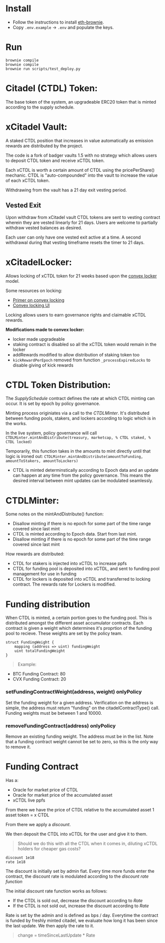 # Install
- Follow the instructions to install [eth-brownie](https://github.com/eth-brownie/brownie).
- Copy `.env.example` -> `.env` and populate the keys.

# Run
```
brownie compile
brownie compile
brownie run scripts/test_deploy.py
```

# Citadel (CTDL) Token:
The base token of the system, an upgradeable ERC20 token that is minted according to the supply schedule.

# xCitadel Vault:
A staked CTDL position that increases in value automatically as emission rewards are distributed by the project.

The code is a fork of badger vaults 1.5 with no strategy which allows users to deposit CTDL token and receive xCTDL token. 

Each xCTDL is worth a certain amount of CTDL using the pricePerShare() mechanic.
CTDL is "auto-compounded" into the vault to increase the value of each xCTDL token.

Withdrawing from the vault has a 21 day exit vesting period.

## Vested Exit
Upon withdraw from xCitadel vault CTDL tokens are sent to vesting contract wherein they are vested linearly for 21 days. Users are welcome to partially withdraw vested balances as desired.

Each user can only have one vested exit active at a time. A second withdrawal during that vesting timeframe resets the timer to 21 days.

# xCitadelLocker:
Allows locking of xCTDL token for 21 weeks based upon the [convex locker](https://github.com/convex-eth/platform/blob/main/contracts/contracts/CvxLocker.sol) model.

Some resources on locking:
- [Primer on convex locking](https://docs.convexfinance.com/convexfinance/general-information/voting-and-gauge-weights/vote-locking)
- [Convex locking UI](https://www.convexfinance.com/lock-cvx)

Locking allows users to earn governance rights and claimable xCTDL rewards.

<strong> Modifications made to convex locker: </strong>
- locker made upgradeable
- staking contract is disabled so all the xCTDL token would remain in the locker
- addRewards modified to allow distribution of staking token too
- `kickRewardPerEpoch` removed from function `_processExpiredLocks` to disable giving of kick rewards

# CTDL Token Distribution:
The _SupplySchedule_ contract defines the rate at which CTDL minting can occur. It is set by epoch by policy governance.

Minting process originiates via a call to the _CTDLMinter_. It's distributed between funding pools, stakers, and lockers according to logic which is in the works.

In the live system, policy governance will call `CTDLMinter.mintAndDistribute(treasury, marketcap, % CTDL staked, % CTDL locked)`

Temporarily, this function takes in the amounts to mint directly until that logic is ironed out:
`CTDLMinter.mintAndDistribute(amountToFunding, amountToStakers, amountToLockers)`

- CTDL is minted determinstically according to Epoch data and an update can happen at any time from the policy governance. This means the desired interval between mint updates can be modulated seamlessly.

# CTDLMinter:
Some notes on the mintAndDistribute() function:
- Disallow minting if there is no epoch for some part of the time range covered since last mint
- CTDL is minted according to Epoch data. Start from last mint.
- Disallow minting if there is no epoch for some part of the time range covered since last mint

How rewards are distributed:
- CTDL for stakers is injected into xCTDL to increase ppfs
- CTDL for funding pool is deposited into xCTDL, and sent to funding pool management for use in funding 
- CTDL for lockers is deposited into xCTDL and transferred to locking contract. The rewards rate for Lockers is modified.

# Funding distribution
When CTDL is minted, a certain portion goes to the funding pool. This is distributed amongst the different asset accumulator contracts. Each contract is given a weight which determines it's proprtion of the funding pool to recieve. These weights are set by the policy team.

```
struct FundingWeight {
    mapping (address => uint) fundingWeight
    uint totalFundingWeight
}
```

> Example:
* BTC Funding Contract: 80
* CVX Funding Contract: 20

### setFundingContractWeight(address, weight) onlyPolicy
Set the funding weight for a given address. Verification on the address is simple, the address must return "funding" on the citadelContractType() call.
Funding weights must be between 1 and 10000.

### removeFundingContract(address) onlyPolicy
Remove an existing funding weight. 
The address must be in the list.
Note that a funding contract weight cannot be set to zero, so this is the only way to remove it.

# Funding Contract
Has a:
* Oracle for market price of CTDL
* Oracle for market price of the accumulated asset
* xCTDL live ppfs

From there we have the price of CTDL relative to the accumulated asset
1 asset token = x CTDL

From there we apply a *discount*.

We then deposit the CTDL into xCTDL for the user and give it to them. 
> Should we do this with all the CTDL when it comes in, diluting xCTDL holders for cheaper gas costs?

```
discount 1e18
rate 1e18
```

The discount is initially set by admin fiat.
Every time more funds enter the contract, the discount rate is modulated according to the *discount rate function*

The initial discount rate function works as follows:
* If the CTDL is sold out, decrease the discount according to *Rate*
* If the CTDL is not sold out, increase the discount according to *Rate*

Rate is set by the admin and is defined as bps / day.
Everytime the contract is funded by freshly minted citadel, we evaluate how long it has been since the last update. We then apply the rate to it.

> change = timeSinceLastUpdate * Rate

